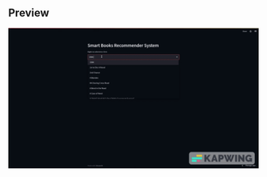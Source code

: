 

## Preview



![88-885793_data-science](https://github.com/Reyso/book-recommender-system/blob/1f8de333d866d56a8c8aa5093ea9f1aa6c0169e2/img/book_rec.gif)
